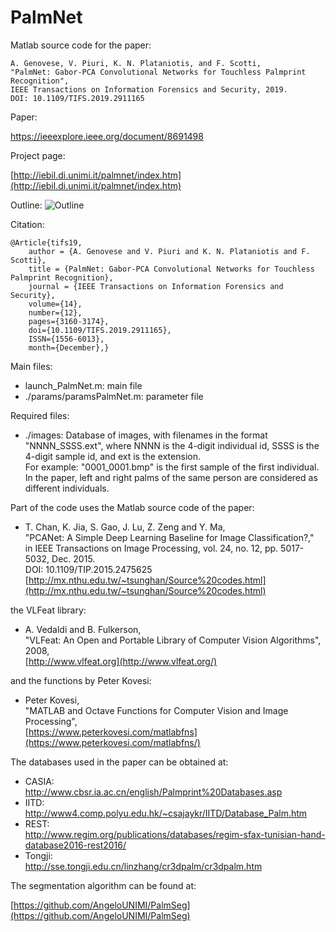 # PalmNet

Matlab source code for the paper:

	A. Genovese, V. Piuri, K. N. Plataniotis, and F. Scotti,
	"PalmNet: Gabor-PCA Convolutional Networks for Touchless Palmprint Recognition",
	IEEE Transactions on Information Forensics and Security, 2019.
	DOI: 10.1109/TIFS.2019.2911165

Paper:

https://ieeexplore.ieee.org/document/8691498
	
Project page:

[http://iebil.di.unimi.it/palmnet/index.htm](http://iebil.di.unimi.it/palmnet/index.htm)
    
Outline:
![Outline](https://iebil.di.unimi.it/palmnet/imgs/outline_palmnet.jpg "Outline")

Citation:

	@Article{tifs19,
		author = {A. Genovese and V. Piuri and K. N. Plataniotis and F. Scotti},
		title = {PalmNet: Gabor-PCA Convolutional Networks for Touchless Palmprint Recognition},
		journal = {IEEE Transactions on Information Forensics and Security},
		volume={14}, 
		number={12}, 
		pages={3160-3174}, 
		doi={10.1109/TIFS.2019.2911165}, 
		ISSN={1556-6013}, 
		month={December},}

Main files:

- launch_PalmNet.m: main file
- ./params/paramsPalmNet.m: parameter file

Required files:

- ./images: Database of images, with filenames in the format "NNNN_SSSS.ext", 
    where NNNN is the 4-digit individual id, SSSS is the 4-digit sample id, and ext is the extension. <br/>
    For example: "0001_0001.bmp" is the first sample of the first individual. 
    In the paper, left and right palms of the same person are considered as different individuals.

Part of the code uses the Matlab source code of the paper:

- T. Chan, K. Jia, S. Gao, J. Lu, Z. Zeng and Y. Ma, <br/>
"PCANet: A Simple Deep Learning Baseline for Image Classification?," <br/>
in IEEE Transactions on Image Processing, vol. 24, no. 12, pp. 5017-5032, Dec. 2015.<br/>
DOI: 10.1109/TIP.2015.2475625<br/>
[http://mx.nthu.edu.tw/~tsunghan/Source%20codes.html](http://mx.nthu.edu.tw/~tsunghan/Source%20codes.html)
	
the VLFeat library:

- A. Vedaldi and B. Fulkerson, <br/>
"VLFeat: An Open and Portable Library of Computer Vision Algorithms", 2008, <br/>
[http://www.vlfeat.org](http://www.vlfeat.org/)
	
and the functions by Peter Kovesi:

- Peter Kovesi, <br/>
"MATLAB and Octave Functions for Computer Vision and Image Processing", <br/>
[https://www.peterkovesi.com/matlabfns](https://www.peterkovesi.com/matlabfns/)
	
The databases used in the paper can be obtained at:

- CASIA:<br/>
http://www.cbsr.ia.ac.cn/english/Palmprint%20Databases.asp
- IITD:<br/>
http://www4.comp.polyu.edu.hk/~csajaykr/IITD/Database_Palm.htm
- REST:<br/>
http://www.regim.org/publications/databases/regim-sfax-tunisian-hand-database2016-rest2016/
- Tongji:<br/>
http://sse.tongji.edu.cn/linzhang/cr3dpalm/cr3dpalm.htm
	
The segmentation algorithm can be found at:

[https://github.com/AngeloUNIMI/PalmSeg](https://github.com/AngeloUNIMI/PalmSeg)
	
